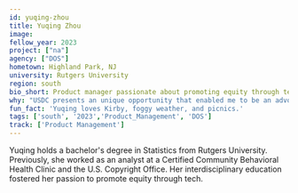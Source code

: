 ```yaml
---
id: yuqing-zhou
title: Yuqing Zhou
image: 
fellow_year: 2023
project: ["na"]
agency: ["DOS"]
hometown: Highland Park, NJ 
university: Rutgers University
region: south
bio_short: Product manager passionate about promoting equity through tech.
why: "USDC presents an unique opportunity that enabled me to be an advocate for the public and empower me to lead impactful projects for the present and the future."
fun_fact: 'Yuqing loves Kirby, foggy weather, and picnics.'
tags: ['south', '2023','Product_Management', 'DOS']
track: ['Product Management']
---
```


Yuqing holds a bachelor's degree in Statistics from Rutgers University. Previously, she worked as an analyst at a Certified Community Behavioral Health Clinic and the U.S. Copyright Office. Her interdisciplinary education fostered her passion to promote equity through tech. 